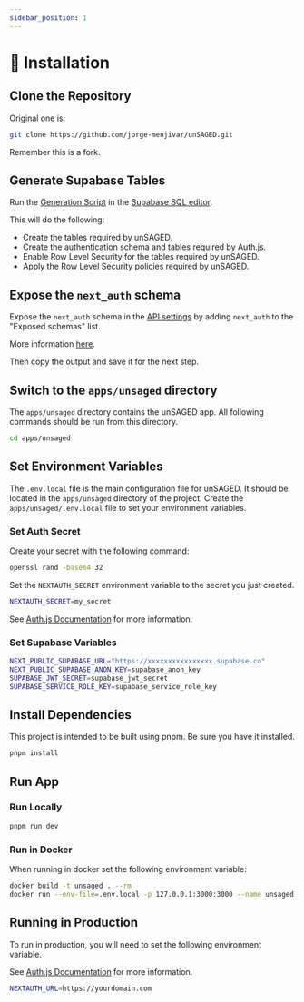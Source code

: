 ```yaml
---
sidebar_position: 1
---
```


# 🚧 Installation

## Clone the Repository

Original one is:
```sh
git clone https://github.com/jorge-menjivar/unSAGED.git
```
Remember this is a fork.

## Generate Supabase Tables

Run the [Generation Script](https://github.com/jorge-menjivar/unSAGED/apps/unsaged/db/GenerationScript.sql) in the [Supabase SQL editor](https://app.supabase.com/project/_/sql).

This will do the following:

- Create the tables required by unSAGED.
- Create the authentication schema and tables required by Auth.js.
- Enable Row Level Security for the tables required by unSAGED.
- Apply the Row Level Security policies required by unSAGED.

## Expose the `next_auth` schema

Expose the `next_auth` schema in the [API settings](https://app.supabase.com/project/_/settings/api) by adding `next_auth` to the "Exposed schemas" list.

More information [here](https://authjs.dev/reference/adapter/supabase#expose-the-nextauth-schema-in-supabase).

Then copy the output and save it for the next step.

## Switch to the `apps/unsaged` directory

The `apps/unsaged` directory contains the unSAGED app. All following commands should be run from this directory.

```sh
cd apps/unsaged
```

## Set Environment Variables

The `.env.local` file is the main configuration file for unSAGED. It should be located in the `apps/unsaged` directory of the project.
Create the `apps/unsaged/.env.local` file to set your environment variables.

### Set Auth Secret

Create your secret with the following command:

```sh
openssl rand -base64 32
```

Set the `NEXTAUTH_SECRET` environment variable to the secret you just created.

```sh title="apps/unsaged/.env.local"
NEXTAUTH_SECRET=my_secret
```

See [Auth.js Documentation](https://next-auth.js.org/configuration/options#nextauth_secret) for more information.

### Set Supabase Variables

```sh title="apps/unsaged/.env.local"
NEXT_PUBLIC_SUPABASE_URL="https://xxxxxxxxxxxxxxxx.supabase.co"
NEXT_PUBLIC_SUPABASE_ANON_KEY=supabase_anon_key
SUPABASE_JWT_SECRET=supabase_jwt_secret
SUPABASE_SERVICE_ROLE_KEY=supabase_service_role_key
```

## Install Dependencies

This project is intended to be built using pnpm. Be sure you have it installed.

```sh
pnpm install
```

## Run App

### Run Locally

```sh
pnpm run dev
```

### Run in Docker

When running in docker set the following environment variable:

```sh
docker build -t unsaged . --rm
docker run --env-file=.env.local -p 127.0.0.1:3000:3000 --name unsaged unsaged
```

## Running in Production

To run in production, you will need to set the following environment variable.

See [Auth.js Documentation](https://next-auth.js.org/configuration/options#nextauth_url) for more information.

```sh title="apps/unsaged/.env.local"
NEXTAUTH_URL=https://yourdomain.com
```
